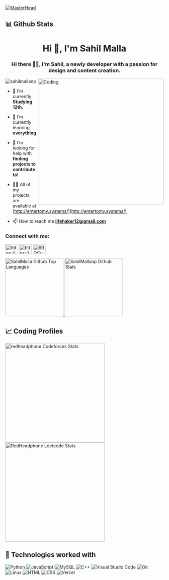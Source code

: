 [![MasterHead](https://i.pinimg.com/originals/bc/6c/17/bc6c171eee288a2f1e124c749303b24e.gif)](http://entertomy.systems/)

## 📊 Github Stats

<h1 align="center">Hi 👋, I'm Sahil Malla</h1>
<h3 align="center">Hi there 🙆‍♀️, I'm Sahil, a newly developer with a passion for design and content creation.</h3>
<img align="right" alt="Coding" width="400" src="https://www.fastgamsat.com/wp-content/uploads/Yuki-Nagato-typing-and-coding-really-quickly-on-laptop-Suzumiya-Haruhi-no-Yuuutsu-FastGAMSAT.gif">

<p align="left"> <img src="https://komarev.com/ghpvc/?username=sahilmallanp&label=Profile%20views&color=0e75b6&style=flat" alt="sahilmallanp" /> </p>

- 🔭 I’m currently **Studying 12th.**

- 🌱 I’m currently learning **everything**

- 🤝 I’m looking for help with **finding projects to contribute to!**

- 👨‍💻 All of my projects are available at [http://entertomy.systems/](http://entertomy.systems/)

- 📫 How to reach me **lifehaker12@gmail.com**

<h3 align="left">Connect with me:</h3>
<p align="left">
<a href="https://fb.com/https://www.facebook.com/sahil.malla.3572" target="blank"><img align="center" src="https://raw.githubusercontent.com/rahuldkjain/github-profile-readme-generator/master/src/images/icons/Social/facebook.svg" alt="https://www.facebook.com/sahil.malla.3572" height="30" width="40" /></a>
<a href="https://instagram.com/https://www.instagram.com/lirazimi/" target="blank"><img align="center" src="https://raw.githubusercontent.com/rahuldkjain/github-profile-readme-generator/master/src/images/icons/Social/instagram.svg" alt="https://www.instagram.com/lirazimi/" height="30" width="40" /></a>
<a href="https://discord.gg/6BQCyhd8z7" target="blank"><img align="center" src="https://raw.githubusercontent.com/rahuldkjain/github-profile-readme-generator/master/src/images/icons/Social/discord.svg" alt="6BQCyhd8z7" height="30" width="40" /></a>
</p>


<span>
<a href="https://github.com/sahilmallanp">
<img height="185" src="https://github-readme-stats.vercel.app/api/top-langs/?username=sahilmallanp&layout=compact&langs_count=8&theme=github_dark&hide=SCSS,GLSL,GAP&border_color=404040" alt="SahilMalla Github Top Languages" />
<img height="185" src="https://github-readme-stats.vercel.app/api?username=sahilmallanp&show_icons=true&count_private=true&theme=github_dark&border_color=404040" alt="SahilMallanp Github Stats" />
</a>
</span>



## 📈 Coding Profiles

<span>
<a href="https://codeforces.com/profile/sahilmallanp">
<img height="316" src="https://codeforces-readme-stats.vercel.app/api/card?username=RedHeadphone&theme=github_dark&force_username=true&border_color=404040" alt="redheadphone Codeforces Stats"/>
</a>
<a href="https://leetcode.com/sahilmallanp">
<img height="316" src="https://leetcard.jacoblin.cool/redheadphone?theme=dark&font=Ubuntu&cache=14400&ext=contest&sheets=https://gist.githubusercontent.com/RedHeadphone/5e715e284c89cace8f5fa09f7fb930b8/raw/ec0be570f114124b1a2156a660d67baa0ab5639d/leetcode_stats_card.css" alt="RedHeadphone Leetcode Stats"/>
</a>
</span>



## 🧩 Technologies worked with

<p>

<img alt="Python" src="https://img.shields.io/badge/Python-14354C.svg?logo=python&logoColor=white">
<img alt="JavaScript" src="https://img.shields.io/badge/JavaScript-F7DF1E.svg?logo=javascript&logoColor=black">
<!--- <img alt="Node.js" src="https://img.shields.io/badge/Node.js-43853D.svg?logo=node.js&logoColor=white"> --->
<!--- <img alt="React" src="https://img.shields.io/badge/React-20232A?logo=react&logoColor=61DAFB"> --->
<!--- <img alt="Solidity" src="https://img.shields.io/badge/Solidity-3C3C3D?logo=Solidity&logoColor=white"> --->
<!--- <img alt="Docker" src="https://img.shields.io/badge/Docker-02569B?logo=Docker&logoColor=white"> --->
<!--- <img alt="MongoDB" src ="https://img.shields.io/badge/MongoDB-4ea94b.svg?logo=mongodb&logoColor=white"> --->
<img alt="MySQL" src="https://img.shields.io/badge/MySQL-00000F?logo=mysql&logoColor=white">
<!--- <img alt="PostgreSQL" src ="https://img.shields.io/badge/PostgreSQL-316192.svg?logo=postgresql&logoColor=white"> --->
<img alt="C++" src="https://img.shields.io/badge/C%2B%2B-00599C?logo=c%2B%2B&logoColor=white">
<!--- <img alt="Java" src="https://img.shields.io/badge/Java-ED8B00?logo=Java&logoColor=white"> --->
<!--- <img alt="Flutter" src="https://img.shields.io/badge/Flutter-02569B?logo=flutter&logoColor=white"> --->
<img alt="Visual Studio Code" src="https://img.shields.io/badge/Visual%20Studio%20Code-0078d7.svg?logo=visual-studio-code&logoColor=white">
<img alt="Git" src="https://img.shields.io/badge/Git-F05033.svg?logo=git&logoColor=white">
<!--- <img alt="Stack Overflow" src="https://img.shields.io/badge/-Stack%20Overflow-FE7A16?logo=stack-overflow&logoColor=white"> --->
<!--- <img alt="Postman" src="https://img.shields.io/badge/Postman-FF6C37?logo=postman&logoColor=white"> --->
<!--- <img alt="Bash" src="https://img.shields.io/badge/Bash-121011.svg?logo=gnu-bash&logoColor=white"> --->
<img alt="Linux" src="https://img.shields.io/badge/Linux-FCC624?logo=linux&logoColor=black">
<img alt="HTML" src="https://img.shields.io/badge/HTML-E34F26.svg?logo=html5&logoColor=white">
<img alt="CSS" src="https://img.shields.io/badge/CSS-1572B6.svg?logo=css3&logoColor=white">
<!--- <img alt="Bootstrap" src="https://img.shields.io/badge/Bootstrap-7952B3.svg?logo=bootstrap&logoColor=white"> --->
<img alt="Vercel" src="https://img.shields.io/badge/Vercel-000000.svg?logo=vercel&logoColor=white">
<!--- <img alt="LaTeX" src="https://img.shields.io/badge/LaTeX-008080.svg?logo=LaTeX&logoColor=white"> --->
<!--- <img alt="Markdown" src="https://img.shields.io/badge/Markdown-000000.svg?logo=markdown&logoColor=white"> --->

</p>
